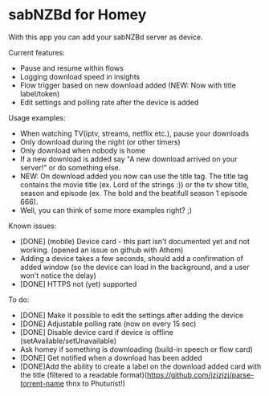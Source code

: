 # sabNZBd for Homey

With this app you can add your sabNZBd server as device.

Current features:
  - Pause and resume within flows
  - Logging download speed in insights
  - Flow trigger based on new download added (NEW: Now with title label/token)
  - Edit settings and polling rate after the device is added

Usage examples:
  - When watching TV(iptv, streams, netflix etc.), pause your downloads
  - Only download during the night (or other timers)
  - Only download when nobody is home
  - If a new download is added say "A new download arrived on your server!" or do something else.
  - NEW: On download added you now can use the title tag. The title tag contains the movie title (ex. Lord of the strings :)) or the tv show title, season and episode (ex. The bold and the beatifull season 1 episode 666).
  - Well, you can think of some more examples right? ;)

Known issues:
  - [DONE] (mobile) Device card - this part isn't documented yet and not working. (opened an issue on github with Athom)
  - Adding a device takes a few seconds, should add a confirmation of added window (so the device can load in the background, and a user won't notice the delay)
  - [DONE] HTTPS not (yet) supported

To do:
  - [DONE] Make it possible to edit the settings after adding the device
  - [DONE] Adjustable polling rate (now on every 15 sec)
  - [DONE] Disable device card if device is offline (setAvailable/setUnavailable)
  - Ask homey if something is downloading (build-in speech or flow card)
  - [DONE] Get notified when a download has been added
  - [DONE]Add the ability to create a label on the download added card with the title (filtered to a readable format)(https://github.com/jzjzjzj/parse-torrent-name thnx to Phuturist!)
